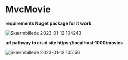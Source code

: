 # MvcMovie



**requirements Nuget package for it work**

![Skærmbillede 2023-01-12 104243](https://user-images.githubusercontent.com/88823753/212033303-18d5855e-f861-4154-96e6-8c4ed1c45374.png)

**url pathway to crud site https://localhost:1000/movies**

![Skærmbillede 2023-01-12 105156](https://user-images.githubusercontent.com/88823753/212035324-6dc90323-7bea-4d99-8b2d-ee71de6f0787.png)
